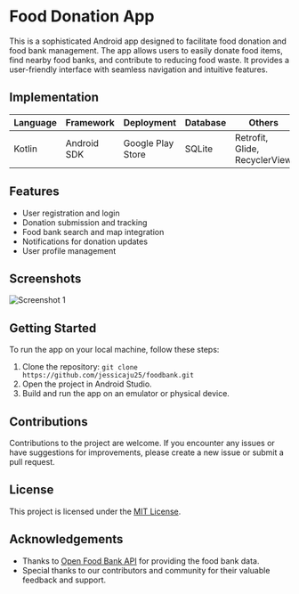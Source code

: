 # Food Donation App

This is a sophisticated Android app designed to facilitate food donation and food bank management. The app allows users to easily donate food items, find nearby food banks, and contribute to reducing food waste. It provides a user-friendly interface with seamless navigation and intuitive features.

## Implementation

| Language  | Framework       | Deployment       | Database       | Others                     |
|-----------|-----------------|------------------|----------------|----------------------------|
| Kotlin    | Android SDK     | Google Play Store| SQLite         | Retrofit, Glide, RecyclerView |

## Features

- User registration and login
- Donation submission and tracking
- Food bank search and map integration
- Notifications for donation updates
- User profile management

## Screenshots

![Screenshot 1](/screenshots/screenshot1.png)

## Getting Started

To run the app on your local machine, follow these steps:

1. Clone the repository: `git clone https://github.com/jessicaju25/foodbank.git`
2. Open the project in Android Studio.
3. Build and run the app on an emulator or physical device.

## Contributions

Contributions to the project are welcome. If you encounter any issues or have suggestions for improvements, please create a new issue or submit a pull request.

## License

This project is licensed under the [MIT License](LICENSE).

## Acknowledgements

- Thanks to [Open Food Bank API](https://www.openfoodbank.org) for providing the food bank data.
- Special thanks to our contributors and community for their valuable feedback and support.
